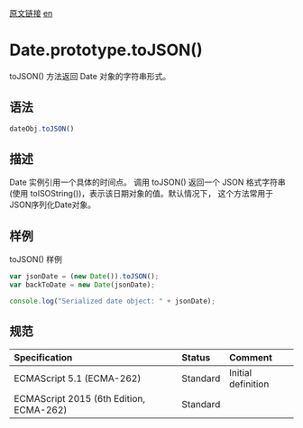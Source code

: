 <a href="https://developer.mozilla.org/zh-CN/docs/Web/JavaScript/Reference/Global_Objects/Date/toJSON" target="_blank">原文链接</a>
<a href="https://developer.mozilla.org/en-US/docs/Web/JavaScript/Reference/Global_Objects/Date/toJSON" target="_blank">en</a>

# Date.prototype.toJSON()

toJSON() 方法返回 Date 对象的字符串形式。

## 语法

```javascript
dateObj.toJSON()
```

## 描述

Date 实例引用一个具体的时间点。 调用 toJSON() 返回一个 JSON 格式字符串(使用 toISOString())，表示该日期对象的值。默认情况下，
这个方法常用于 JSON序列化Date对象。

## 样例

toJSON() 样例

```javascript
var jsonDate = (new Date()).toJSON();
var backToDate = new Date(jsonDate);

console.log("Serialized date object: " + jsonDate);
```

## 规范

| Specification                           | Status   | Comment            |
|:----------------------------------------|:---------|:-------------------|
| ECMAScript 5.1 (ECMA-262)               | Standard | Initial definition |
| ECMAScript 2015 (6th Edition, ECMA-262) | Standard |                    |